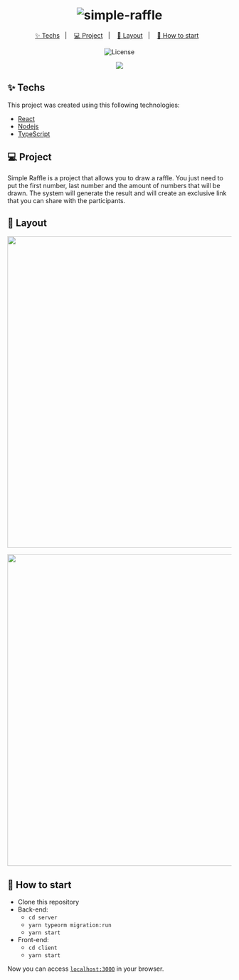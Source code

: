 <h1 align="center">
  <img alt="simple-raffle" title="simple-raffle" src="https://i.ibb.co/DkKkcnW/simple-raffle-title.png" />
</h1>
<p align="center">
  <a href="#-techs">✨ Techs</a>&nbsp;&nbsp;&nbsp;|&nbsp;&nbsp;&nbsp;
  <a href="#-project">💻 Project</a>&nbsp;&nbsp;&nbsp;|&nbsp;&nbsp;&nbsp;
  <a href="#-layout">🔖 Layout</a>&nbsp;&nbsp;&nbsp;|&nbsp;&nbsp;&nbsp;
  <a href="#-how-to-start">🚀 How to start</a>&nbsp;&nbsp;&nbsp;
</p>
<p align="center">
  <img alt="License" src="https://img.shields.io/apm/l/vim-mode?color=DB8E35">
</p>
<p align="center">
  <img src="https://i.ibb.co/8g3xnbZ/simple-raffle.png" />  
</p>

## ✨ Techs

This project was created using this following technologies:

- [React](https://reactjs.org)
- [Nodejs](https://nodejs.org/)
- [TypeScript](https://www.typescriptlang.org/)

## 💻 Project

Simple Raffle is a project that allows you to draw a raffle. You just need to put the first number, last number and the amount of numbers that will be drawn. The system will generate the result and will create an exclusive link that you can share with the participants.

## 🔖 Layout

<p align="center">
  <img width="700" src="https://i.imgur.com/CB2uOLG.png" />
</p>

<p align="center">
  <img width="700" src="https://i.imgur.com/KdjFMg9.png" />
</p>

## 🚀 How to start

- Clone this repository
- Back-end:
  - `cd server`
  - `yarn typeorm migration:run`
  - `yarn start`
- Front-end: 
  - `cd client`
  - `yarn start`

Now you can access [`localhost:3000`](http://localhost:3000) in your browser.
